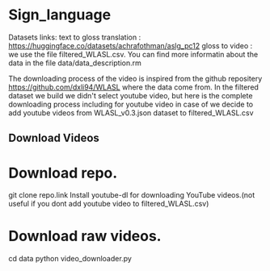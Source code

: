 # Sign_language

Datasets links: 
text to gloss translation : https://huggingface.co/datasets/achrafothman/aslg_pc12
gloss to video : we use the file filtered_WLASL.csv. You can find more informatin about the data in the file data/data_description.rm

The downloading process of the video is inspired from the github repositery https://github.com/dxli94/WLASL where the data come from.
In the filtered dataset we build we didn't select youtube video, but here is the complete downloading process including for youtube video in case of we decide to add youtube videos from WLASL_v0.3.json dataset to filtered_WLASL.csv
## Download Videos
# Download repo.
git clone repo.link
Install youtube-dl for downloading YouTube videos.(not useful if you dont add youtube video to filtered_WLASL.csv)
# Download raw videos.
cd data
python video_downloader.py